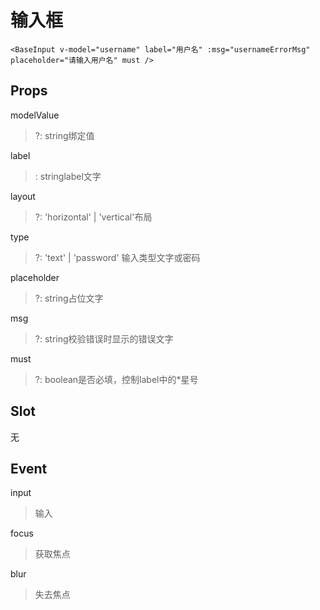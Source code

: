 # 输入框
```
<BaseInput v-model="username" label="用户名" :msg="usernameErrorMsg" placeholder="请输入用户名" must />
```
## Props
  modelValue
  > ?: string绑定值

  label
  >: stringlabel文字

  layout
  >?: 'horizontal' | 'vertical'布局

  type
  > ?: 'text' | 'password' 输入类型文字或密码

  placeholder
  >?: string占位文字

  msg
  >?: string校验错误时显示的错误文字

  must
  >?: boolean是否必填，控制label中的*星号

## Slot
无

## Event
input
>输入

focus
>获取焦点

blur
>失去焦点
